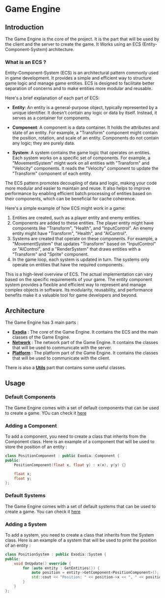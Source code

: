 # Game Engine

## Introduction

The Game Engine is the core of the project. It is the part that will be used by the client and the server to create the game.
It Works using an ECS (Entity-Component-System) architecture.

### What is an ECS ?

Entity-Component-System (ECS) is an architectural pattern commonly used in game development. It provides a simple and efficient way to structure game logic and manage game entities. ECS is designed to facilitate better separation of concerns and to make entities more modular and reusable.

Here's a brief explanation of each part of ECS:

- **Entity**: An entity is a general-purpose object, typically represented by a unique identifier. It doesn't contain any logic or data by itself. Instead, it serves as a container for components.

- **Component**: A component is a data container. It holds the attributes and state of an entity. For example, a "Transform" component might contain the position, rotation, and scale of an entity. Components do not contain any logic; they are purely data.

- **System**: A system contains the game logic that operates on entities. Each system works on a specific set of components. For example, a "MovementSystem" might work on all entities with "Transform" and "Velocity" components. It reads the "Velocity" component to update the "Transform" component of each entity.

The ECS pattern promotes decoupling of data and logic, making your code more modular and easier to maintain and reuse. It also helps to improve performance by enabling efficient batch processing of entities based on their components, which can be beneficial for cache coherence.

Here's a simple example of how ECS might work in a game:

1. Entities are created, such as a player entity and enemy entities.
2. Components are added to these entities. The player entity might have components like "Transform", "Health", and "InputControl". An enemy entity might have "Transform", "Health", and "AIControl".
3. Systems are created that operate on these components. For example, a "MovementSystem" that updates "Transform" based on "InputControl" or "AIControl", and a "RenderSystem" that draws entities with a "Transform" and "Sprite" component.
4. In the game loop, each system is updated in turn. The systems only operate on entities that have the required components.

This is a high-level overview of ECS. The actual implementation can vary based on the specific requirements of your game.
The entity component system provides a flexible and efficient way to represent and manage complex objects in software. Its modularity, reusability, and performance benefits make it a valuable tool for game developers and beyond.


## Architecture

The Game Engine has 3 main parts :

- [**Exodia**](Exodia.md) : The core of the Game Engine. It contains the ECS and the main classes of the Game Engine.
- [**Network**](Network.md) : The network part of the Game Engine. It contains the classes that will be used to communicate with the server.
- [**Platform**](Platform.md) : The platform part of the Game Engine. It contains the classes that will be used to communicate with the client.

There is also a [**Utils**](Utils.md) part that contains some useful classes.

## Usage

### Default Components

The Game Engine comes with a set of default components that can be used to create a game.
YOu can check it [here](Components.md)

### Adding a Component

To add a component, you need to create a class that inherits from the Component class.
Here is an example of a component that will be used to store the position of an entity :

```c++
class PositionComponent : public Exodia::Component {
public:
    PositionComponent(float x, float y) : x(x), y(y) {}

    float x;
    float y;
};
```


### Default Systems

The Game Engine comes with a set of default systems that can be used to create a game.
You can check it [here](Systems.md)

### Adding a System

To add a system, you need to create a class that inherits from the System class.
Here is an example of a system that will be used to print the position of an entity :

```c++
class PositionSystem : public Exodia::System {
public:
    void OnUpdate() override {
        for (auto entity : GetEntities()) {
            auto position = entity->GetComponent<PositionComponent>();
            std::cout << "Position: " << position->x << ", " << position->y << std::endl;
        }
    }
};
```